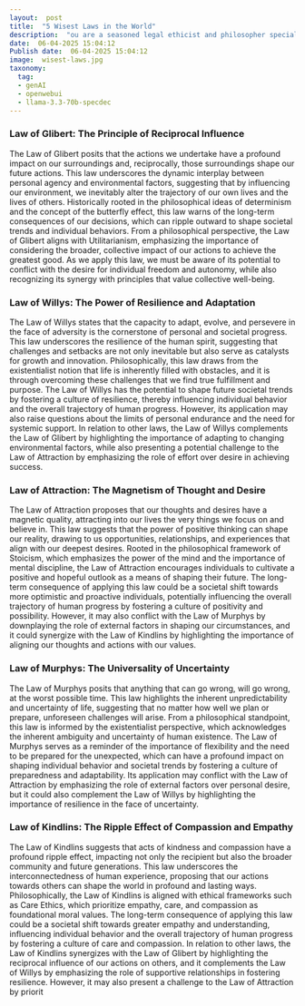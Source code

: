 ```yaml
---
layout:  post
title:  "5 Wisest Laws in the World"
description:  "ou are a seasoned legal ethicist and philosopher specializing in the study of human behavior and societal dynamics. Your task is to analyze and synthesize five distinct ‘Laws’ – each representing a core principle guiding human action and societal development – based on the philosophies of Glibert, Willys, Law of Attraction, Murphys, and Kindlins.  Each Law should be presented as a concise, thought-provoking statement that illuminates a fundamental aspect of human nature and the potential consequences of its application.Your response should: Clearly Define Each Law: For each Law, provide a single, well-defined statement (approximately 100-150 words) that encapsulates its core principle.  Avoid simply stating the law; instead, focus on the why behind its existence and the potential ramifications of its implementation. Consider the historical context and philosophical roots of each law. Explore Interconnectedness:  Each Law should suggest a potential long-term consequence – a ripple effect – of its application.  Think beyond immediate results and consider how it might shape future societal trends, individual behavior, or the overall trajectory of human progress. Analyze Philosophical Perspectives:  Briefly (2-3 sentences) connect each Law to a specific philosophical framework (e.g., Utilitarianism, Stoicism, Existentialism).  How does this framework inform the law’s core message? Synthesize & Contrast:  While acknowledging potential challenges and complexities, consider how these laws might interact with or conflict with each other.  Are there inherent tensions or opportunities for synergistic effect? Structure the Response as Five Distinct ‘Laws’:  Present each Law as a single, clearly articulated statement.  Use clear and concise language."
date:  06-04-2025 15:04:12
Publish date:  06-04-2025 15:04:12
image:  wisest-laws.jpg
taxonomy:
  tag:
  - genAI
  - openwebui
  - llama-3.3-70b-specdec
---
```

### Law of Glibert: The Principle of Reciprocal Influence

The Law of Glibert posits that the actions we undertake have a profound impact on our surroundings and, reciprocally, those surroundings shape our future actions. This law underscores the dynamic interplay between personal agency and environmental factors, suggesting that by influencing our environment, we inevitably alter the trajectory of our own lives and the lives of others. Historically rooted in the philosophical ideas of determinism and the concept of the butterfly effect, this law warns of the long-term consequences of our decisions, which can ripple outward to shape societal trends and individual behaviors. From a philosophical perspective, the Law of Glibert aligns with Utilitarianism, emphasizing the importance of considering the broader, collective impact of our actions to achieve the greatest good. As we apply this law, we must be aware of its potential to conflict with the desire for individual freedom and autonomy, while also recognizing its synergy with principles that value collective well-being.

### Law of Willys: The Power of Resilience and Adaptation

The Law of Willys states that the capacity to adapt, evolve, and persevere in the face of adversity is the cornerstone of personal and societal progress. This law underscores the resilience of the human spirit, suggesting that challenges and setbacks are not only inevitable but also serve as catalysts for growth and innovation. Philosophically, this law draws from the existentialist notion that life is inherently filled with obstacles, and it is through overcoming these challenges that we find true fulfillment and purpose. The Law of Willys has the potential to shape future societal trends by fostering a culture of resilience, thereby influencing individual behavior and the overall trajectory of human progress. However, its application may also raise questions about the limits of personal endurance and the need for systemic support. In relation to other laws, the Law of Willys complements the Law of Glibert by highlighting the importance of adapting to changing environmental factors, while also presenting a potential challenge to the Law of Attraction by emphasizing the role of effort over desire in achieving success.

### Law of Attraction: The Magnetism of Thought and Desire

The Law of Attraction proposes that our thoughts and desires have a magnetic quality, attracting into our lives the very things we focus on and believe in. This law suggests that the power of positive thinking can shape our reality, drawing to us opportunities, relationships, and experiences that align with our deepest desires. Rooted in the philosophical framework of Stoicism, which emphasizes the power of the mind and the importance of mental discipline, the Law of Attraction encourages individuals to cultivate a positive and hopeful outlook as a means of shaping their future. The long-term consequence of applying this law could be a societal shift towards more optimistic and proactive individuals, potentially influencing the overall trajectory of human progress by fostering a culture of positivity and possibility. However, it may also conflict with the Law of Murphys by downplaying the role of external factors in shaping our circumstances, and it could synergize with the Law of Kindlins by highlighting the importance of aligning our thoughts and actions with our values.

### Law of Murphys: The Universality of Uncertainty

The Law of Murphys posits that anything that can go wrong, will go wrong, at the worst possible time. This law highlights the inherent unpredictability and uncertainty of life, suggesting that no matter how well we plan or prepare, unforeseen challenges will arise. From a philosophical standpoint, this law is informed by the existentialist perspective, which acknowledges the inherent ambiguity and uncertainty of human existence. The Law of Murphys serves as a reminder of the importance of flexibility and the need to be prepared for the unexpected, which can have a profound impact on shaping individual behavior and societal trends by fostering a culture of preparedness and adaptability. Its application may conflict with the Law of Attraction by emphasizing the role of external factors over personal desire, but it could also complement the Law of Willys by highlighting the importance of resilience in the face of uncertainty.

### Law of Kindlins: The Ripple Effect of Compassion and Empathy

The Law of Kindlins suggests that acts of kindness and compassion have a profound ripple effect, impacting not only the recipient but also the broader community and future generations. This law underscores the interconnectedness of human experience, proposing that our actions towards others can shape the world in profound and lasting ways. Philosophically, the Law of Kindlins is aligned with ethical frameworks such as Care Ethics, which prioritize empathy, care, and compassion as foundational moral values. The long-term consequence of applying this law could be a societal shift towards greater empathy and understanding, influencing individual behavior and the overall trajectory of human progress by fostering a culture of care and compassion. In relation to other laws, the Law of Kindlins synergizes with the Law of Glibert by highlighting the reciprocal influence of our actions on others, and it complements the Law of Willys by emphasizing the role of supportive relationships in fostering resilience. However, it may also present a challenge to the Law of Attraction by priorit